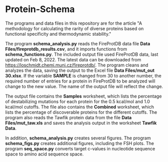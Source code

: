 # Protein-Schema
The programs and data files in this repository are for the article "A methodology for calculating the rarity of diverse proteins based on 
functional specificity and thermodynamic stability."

The program **schema_analysis.py** reads the FireProtDB data file **Data Files/fireprotdb_results.csv**, and it imports functions from **schema_functions.py**. The included output file used FireProtDB data, last updated on Feb 8, 2022. The latest data can be downloaded from https://loschmidt.chemi.muni.cz/fireprotdb/. The program cleans and analyzes the data, saving the output to the Excel file **Data Files/mut_out 30.xlsx**. If the variable **SAMPLE** is changed from 30 to another number, the required number of entries for a protein in FireProtDB to be analyzed will change to the new value. The name of the output file will reflect the change. 

The output file contains the **Samples** worksheet, which lists the percentage of destabilizing mutations for each protein for the 0.5 kcal/mol and 1.0 kcal/mol cutoffs. The file also contains the **Combined** worksheet, which lists the percentage of discoverable proteins for the different cutoffs. The program also reads the Tawfik protein data from the file **Data Files/mut_taw.xls** and saves the analysis output in the worksheet **Tawfik Data**. 

In addition, **schema_analysis.py** creates several figures. The program **schema_figs.py** creates additional figures, including the FSH plots. The program **seq_space.py** converts target c-values in nucleotide sequence space to amino acid sequence space. 
